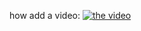 how add a video:
[![the video](https://github.com/user-attachments/assets/7f1b1fbb-1b7e-42ea-9bfc-2da3b30360a2)](https://youtu.be/evz1LqEomTE)
